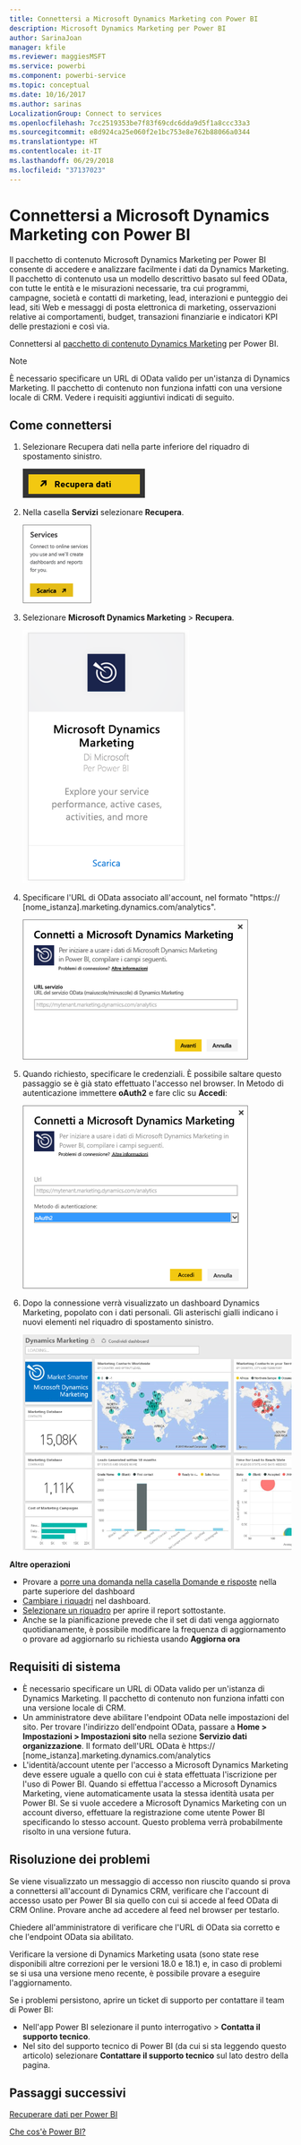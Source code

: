 ```yaml
---
title: Connettersi a Microsoft Dynamics Marketing con Power BI
description: Microsoft Dynamics Marketing per Power BI
author: SarinaJoan
manager: kfile
ms.reviewer: maggiesMSFT
ms.service: powerbi
ms.component: powerbi-service
ms.topic: conceptual
ms.date: 10/16/2017
ms.author: sarinas
LocalizationGroup: Connect to services
ms.openlocfilehash: 7cc2519353be7f83f69cdc6dda9d5f1a8ccc33a3
ms.sourcegitcommit: e8d924ca25e060f2e1bc753e8e762b88066a0344
ms.translationtype: HT
ms.contentlocale: it-IT
ms.lasthandoff: 06/29/2018
ms.locfileid: "37137023"
---
```

# <a name="connect-to-microsoft-dynamics-marketing-with-power-bi"></a>Connettersi a Microsoft Dynamics Marketing con Power BI
Il pacchetto di contenuto Microsoft Dynamics Marketing per Power BI consente di accedere e analizzare facilmente i dati da Dynamics Marketing. Il pacchetto di contenuto usa un modello descrittivo basato sul feed OData, con tutte le entità e le misurazioni necessarie, tra cui programmi, campagne, società e contatti di marketing, lead, interazioni e punteggio dei lead, siti Web e messaggi di posta elettronica di marketing, osservazioni relative ai comportamenti, budget, transazioni finanziarie e indicatori KPI delle prestazioni e così via. 

Connettersi al [pacchetto di contenuto Dynamics Marketing](https://app.powerbi.com/getdata/services/microsoft-dynamics-marketing) per Power BI.

>[!NOTE]
>È necessario specificare un URL di OData valido per un'istanza di  Dynamics Marketing. Il pacchetto di contenuto non funziona infatti con una versione locale di CRM. Vedere i requisiti aggiuntivi indicati di seguito.

## <a name="how-to-connect"></a>Come connettersi
1. Selezionare Recupera dati nella parte inferiore del riquadro di spostamento sinistro.
   
   ![](media/service-connect-to-microsoft-dynamics-marketing/pbi_getdata.png) 
2. Nella casella **Servizi** selezionare **Recupera**.
   
   ![](media/service-connect-to-microsoft-dynamics-marketing/pbi_getservices.png) 
3. Selezionare **Microsoft Dynamics Marketing** \> **Recupera**.
   
   ![](media/service-connect-to-microsoft-dynamics-marketing/mdmarketing.png)
4. Specificare l'URL di OData associato all'account,  nel formato "https:// [nome\_istanza].marketing.dynamics.com/analytics".
   
   ![](media/service-connect-to-microsoft-dynamics-marketing/pbi_dynmktgserviceurl.png)
5. Quando richiesto, specificare le credenziali. È possibile saltare questo passaggio se è già stato effettuato l'accesso nel browser. In Metodo di autenticazione immettere **oAuth2** e fare clic su **Accedi**:
   
   ![](media/service-connect-to-microsoft-dynamics-marketing/pbi_dynammktgoauth2.png)
6. Dopo la connessione verrà visualizzato un dashboard Dynamics Marketing, popolato con i dati personali. Gli asterischi gialli indicano i nuovi elementi nel riquadro di spostamento sinistro.
   
   ![](media/service-connect-to-microsoft-dynamics-marketing/pbi_dynammktgnewdash.png)

**Altre operazioni**

* Provare a [porre una domanda nella casella Domande e risposte](power-bi-q-and-a.md) nella parte superiore del dashboard
* [Cambiare i riquadri](service-dashboard-edit-tile.md) nel dashboard.
* [Selezionare un riquadro](service-dashboard-tiles.md) per aprire il report sottostante.
* Anche se la pianificazione prevede che il set di dati venga aggiornato quotidianamente, è possibile modificare la frequenza di aggiornamento o provare ad aggiornarlo su richiesta usando **Aggiorna ora**

## <a name="system-requirements"></a>Requisiti di sistema
* È necessario specificare un URL di OData valido per un'istanza di  Dynamics Marketing. Il pacchetto di contenuto non funziona infatti con una versione locale di CRM.  
* Un amministratore deve abilitare l'endpoint OData nelle impostazioni del sito. Per trovare l'indirizzo dell'endpoint OData, passare a **Home \> Impostazioni \> Impostazioni sito** nella sezione **Servizio dati organizzazione**.  Il formato dell'URL OData è https:// [nome\_istanza].marketing.dynamics.com/analytics  
* L'identità/account utente per l'accesso a Microsoft Dynamics Marketing deve essere uguale a quello con cui è stata effettuata l'iscrizione per l'uso di Power BI. Quando si effettua l'accesso a Microsoft Dynamics Marketing, viene automaticamente usata la stessa identità usata per Power BI. Se si vuole accedere a Microsoft Dynamics Marketing con un account diverso, effettuare la registrazione come utente Power BI specificando lo stesso account. Questo problema verrà probabilmente risolto in una versione futura.   

## <a name="troubleshooting"></a>Risoluzione dei problemi
Se viene visualizzato un messaggio di accesso non riuscito quando si prova a connettersi all'account di Dynamics CRM, verificare che l'account di accesso usato per Power BI sia quello con cui si accede al feed OData di CRM Online. Provare anche ad accedere al feed nel browser per testarlo.

Chiedere all'amministratore di verificare che l'URL di OData sia corretto e che l'endpoint OData sia abilitato.

Verificare la versione di Dynamics Marketing usata (sono state rese disponibili altre correzioni per le versioni 18.0 e 18.1) e, in caso di problemi se si usa una versione meno recente, è possibile provare a eseguire l'aggiornamento.

Se i problemi persistono, aprire un ticket di supporto per contattare il team di Power BI:

* Nell'app Power BI selezionare il punto interrogativo \> **Contatta il supporto tecnico**.
* Nel sito del supporto tecnico di Power BI (da cui si sta leggendo questo articolo) selezionare **Contattare il supporto tecnico** sul lato destro della pagina.

## <a name="next-steps"></a>Passaggi successivi
[Recuperare dati per Power BI](service-get-data.md)

[Che cos'è Power BI?](power-bi-overview.md)

